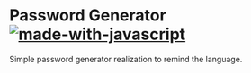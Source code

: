 # Password Generator [![made-with-javascript](https://img.shields.io/badge/Made%20with-JavaScript-orange.svg)](https://developer.mozilla.org/en-US/docs/Web/JavaScript)

Simple password generator realization to remind the language.